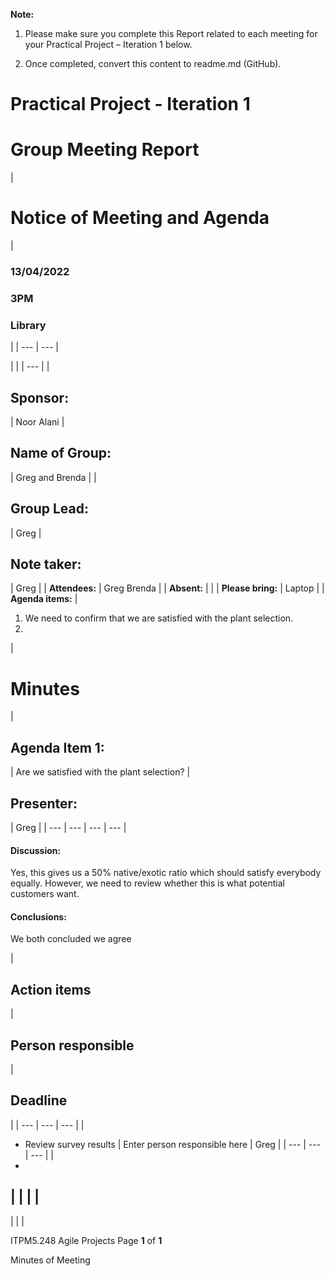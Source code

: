 **Note:**

1. Please make sure you complete this Report related to each meeting for your Practical Project – Iteration 1 below.

2. Once completed, convert this content to readme.md (GitHub).

# **Practical Project - Iteration 1**

# Group Meeting Report

|


# **Notice of Meeting and Agenda**
 |
### 13/04/2022

### 3PM

### Library
 |
| --- | --- |

|
 |
| --- |
|
## Sponsor:
 | Noor Alani |
## Name of Group:
 | Greg and Brenda |
|
## Group Lead:
 | Greg |
## Note taker:
 | Greg |
| **Attendees:** | Greg Brenda |
| **Absent:** |
 |
| **Please bring:** | Laptop |
| **Agenda items:** |
1. We need to confirm that we are satisfied with the plant selection.
2.
 |

# Minutes

|
## Agenda Item 1:
 | Are we satisfied with the plant selection? |
## Presenter:
 | Greg |
| --- | --- | --- | --- |

#### Discussion:

Yes, this gives us a 50% native/exotic ratio which should satisfy everybody equally. However, we need to review whether this is what potential customers want.

#### Conclusions:

We both concluded we agree

|
## Action items
 |
## Person responsible
 |
## Deadline
 |
| --- | --- | --- |
|
- Review survey results
 | Enter person responsible here | Greg |
| --- | --- | --- |
|
-
 |
 |
 |
|
-
 |
 |
 |

ITPM5.248 Agile Projects Page **1** of **1**

Minutes of Meeting